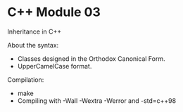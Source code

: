 # C++ Module 03

Inheritance in C++

About the syntax:
- Classes designed in the Orthodox Canonical Form.
- UpperCamelCase format.

Compilation:
- make
- Compiling with -Wall -Wextra -Werror and -std=c++98
